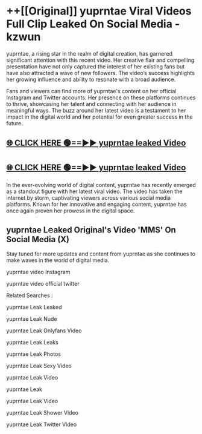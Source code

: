 # ++[[Original]] yuprntae Viral Videos Full Clip Leaked On Social Media - kzwun<br>

yuprntae, a rising star in the realm of digital creation, has garnered significant attention with this recent video. Her creative flair and compelling presentation have not only captured the interest of her existing fans but have also attracted a wave of new followers. The video’s success highlights her growing influence and ability to resonate with a broad audience.

Fans and viewers can find more of yuprntae's content on her official Instagram and Twitter accounts. Her presence on these platforms continues to thrive, showcasing her talent and connecting with her audience in meaningful ways. The buzz around her latest video is a testament to her impact in the digital world and her potential for even greater success in the future.


## [🌐 CLICK HERE 🟢==►► yuprntae leaked Video ](https://onlyclips.site?title=yuprntae&ref=git)

## [🌐 CLICK HERE 🟢==►► yuprntae leaked Video ](https://onlyclips.site?title=yuprntae&ref=git)


In the ever-evolving world of digital content, yuprntae has recently emerged as a standout figure with her latest viral video. The video has taken the internet by storm, captivating viewers across various social media platforms. Known for her innovative and engaging content, yuprntae has once again proven her prowess in the digital space.



## yuprntae L𝚎aked Original's Video 'MMS' On Social Media (X)


Stay tuned for more updates and content from yuprntae as she continues to make waves in the world of digital media.

yuprntae video Instagram

yuprntae video official twitter


Related Searches :

yuprntae Leak Leaked

yuprntae Leak Nude

yuprntae Leak Onlyfans Video

yuprntae Leak Leaks

yuprntae Leak Photos

yuprntae Leak Sexy Video

yuprntae Leak Video

yuprntae Leak

yuprntae Leak Video

yuprntae Leak Shower Video

yuprntae Leak Twitter Video

